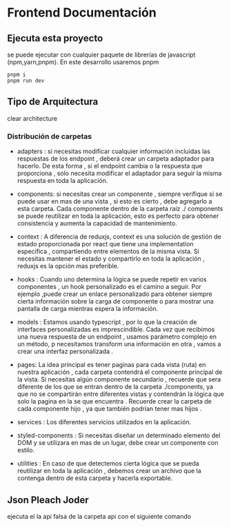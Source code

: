 # Frontend Documentación  

## Ejecuta esta proyecto  

se puede ejecutar con cualquier paquete de librerías de javascript (npm,yarn,pnpm).
En este desarrollo usaremos pnpm  

```
pnpm i
pnpm run dev
```

## Tipo de Arquitectura
 
clear architecture

### Distribución de carpetas  


- adapters :  si necesitas modificar cualquier información incluidas las respuestas de los endpoint , deberá crear un carpeta adaptador para hacerlo. De esta forma , si el endpoint cambia o la respuesta que proporciona , solo necesita modificar el adaptador para seguir la misma respuesta en toda la aplicación.

- components: si necesitas crear un componente , siempre verifique si se puede usar en mas de una vista , si esto es cierto , debe agregarlo a esta carpeta. Cada componente dentro de la carpeta raíz ./ components se puede reutilizar en toda la aplicación, esto es perfecto para obtener consistencia y aumenta la capacidad de mantenimiento.

- context : A diferencia de reduxjs, context es una solución de gestión de estado proporcionada por react que tiene una implementation especifica , compartiendo entre elementos de la misma vista. Si necesitas mantener el estado y compartirlo en toda la aplicación , reduxjs es la opción mas preferible.

- hooks : Cuando  uno determina la lógica se puede repetir en varios componentes , un hook personalizado es el camino a seguir. Por ejemplo ,puede crear un enlace personalizado para obtener siempre cierta información sobre la carga de componente o para mostrar una pantalla de carga mientras espera la información.

- models : Estamos usando typescript , por lo que la creación de interfaces personalizadas es imprescindible. Cada vez que  recibimos una nueva respuesta de un endpoint , usamos  parámetro complejo en un método, p necesitamos  transform una información en otra , vamos a crear una interfaz personalizada .

- pages: La idea principal es tener paginas para cada vista (ruta) en nuestra aplicación , cada carpeta contendrá el componente principal de la vista. Si necesitas algún componente secundario , recuerde que sera diferente de los que se entran dentro de la carpeta ./components, ya que no se compartirán entre diferentes vistas y contendrán la lógica que solo la pagina en la se que encuentra . Recuerde crear la carpeta de cada componente hijo , ya que también podrían tener mas hijos .

- services : Los diferentes servicios utilizados en la aplicación.

- styled-components : Si necesitas diseñar un determinado elemento del DOM y se utilizara en mas de un lugar, debe crear un componente con estilo.

- utilities : En caso de que detectemos cierta lógica que se pueda reutilizar en toda la aplicación , debemos crear un archivo que la contenga dentro de esta carpeta y hacerla exportable. 

## Json Pleach Joder

ejecuta el la api falsa de la carpeta api con el siguiente comando 

``` json-server --watch  api/tuAPiFalsa.json
```